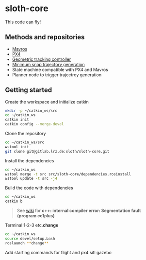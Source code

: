 # sloth-core

This code can fly!

## Methods and repositories
- [Mavros](http://wiki.ros.org/mavros)
- [PX4](https://github.com/PX4/PX4-Autopilot)
- [Geometric tracking controller](https://github.com/yumurtaci/mavros_controllers/tree/dev-sloth)
- [Minimum snap trajectory generation](https://github.com/ethz-asl/mav_trajectory_generation)
- State machine compatible with PX4 and Mavros
- Planner node to trigger trajectroy generation 

## Getting started

Create the workspace and initialize catkin
```bash
mkdir -p ~/catkin_ws/src
cd ~/catkin_ws
catkin init
catkin config --merge-devel
``` 

Clone the repository
``` bash
cd ~/catkin_ws/src
wstool init
git clone git@gitlab.lrz.de:sloth/sloth-core.git
``` 

Install the dependencies 
``` bash
cd ~/catkin_ws
wstool merge -t src src/sloth-core/dependencies.rosinstall
wstool update -t src -j4
``` 

Build the code with dependencies
``` bash
cd ~/catkin_ws
catkin b
``` 
> See [wiki](https://gitlab.lrz.de/groups/sloth/-/wikis/NVIDIA-Jetson-TX2-Setup#build-memory-issue) for **c++: internal compiler error: Segmentation fault (program cc1plus)** 

Terminal 1-2-3 etc.**change**
``` bash
cd ~/catkin_ws
source devel/setup.bash
roslaunch **change**
``` 

Add starting commands for flight and px4 sitl gazebo
